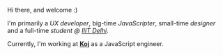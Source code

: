 Hi there, and welcome :)

I'm primarily a _UX developer_, big-time _JavaScripter_, small-time _designer_ and a full-time _student @ <a href="https://iiitd.ac.in" target="_blank" rel="noopener">IIIT Delhi</a>_.

Currently, I'm working at **<a href="https://koj.co" target="_blank" rel="noopener">Koj</a>** as a JavaScript engineer.
